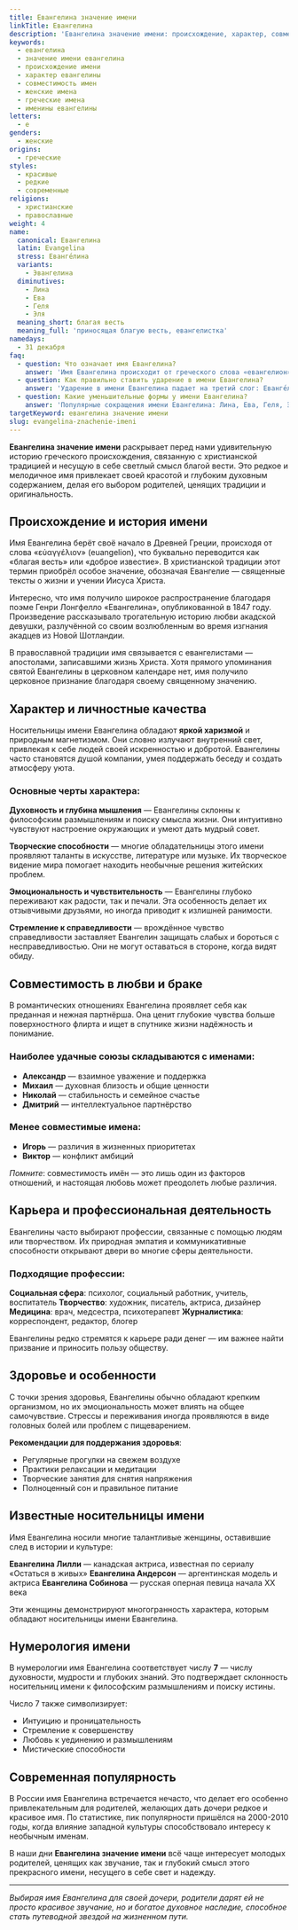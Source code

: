 ```yaml
---
title: Евангелина значение имени
linkTitle: Евангелина
description: 'Евангелина значение имени: происхождение, характер, совместимость. Узнайте всё о красивом греческом имени и его влиянии на судьбу.'
keywords:
  - евангелина
  - значение имени евангелина
  - происхождение имени
  - характер евангелины
  - совместимость имен
  - женские имена
  - греческие имена
  - именины евангелины
letters:
  - е
genders:
  - женские
origins:
  - греческие
styles:
  - красивые
  - редкие
  - современные
religions:
  - христианские
  - православные
weight: 4
name:
  canonical: Евангелина
  latin: Evangelina
  stress: Еванге́лина
  variants:
    - Эвангелина
  diminutives:
    - Лина
    - Ева
    - Геля
    - Эля
  meaning_short: благая весть
  meaning_full: 'приносящая благую весть, евангелистка'
namedays:
  - 31 декабря
faq:
  - question: Что означает имя Евангелина?
    answer: 'Имя Евангелина происходит от греческого слова «евангелион», что означает «благая весть». Носительница этого имени символически является приносящей радость и добрые новости.'
  - question: Как правильно ставить ударение в имени Евангелина?
    answer: 'Ударение в имени Евангелина падает на третий слог: Еванге́лина.'
  - question: Какие уменьшительные формы у имени Евангелина?
    answer: 'Популярные сокращения имени Евангелина: Лина, Ева, Геля, Эля. В семейном кругу часто используют ласковые формы Линочка, Евочка.'
targetKeyword: евангелина значение имени
slug: evangelina-znachenie-imeni
---
```


**Евангелина значение имени** раскрывает перед нами удивительную историю греческого происхождения, связанную с христианской традицией и несущую в себе светлый смысл благой вести. Это редкое и мелодичное имя привлекает своей красотой и глубоким духовным содержанием, делая его выбором родителей, ценящих традиции и оригинальность.

## Происхождение и история имени

Имя Евангелина берёт своё начало в Древней Греции, происходя от слова «εὐαγγέλιον» (euangelion), что буквально переводится как «благая весть» или «доброе известие». В христианской традиции этот термин приобрёл особое значение, обозначая Евангелие — священные тексты о жизни и учении Иисуса Христа.

Интересно, что имя получило широкое распространение благодаря поэме Генри Лонгфелло «Евангелина», опубликованной в 1847 году. Произведение рассказывало трогательную историю любви акадской девушки, разлучённой со своим возлюбленным во время изгнания акадцев из Новой Шотландии.

В православной традиции имя связывается с евангелистами — апостолами, записавшими жизнь Христа. Хотя прямого упоминания святой Евангелины в церковном календаре нет, имя получило церковное признание благодаря своему священному значению.

## Характер и личностные качества

Носительницы имени Евангелина обладают **яркой харизмой** и природным магнетизмом. Они словно излучают внутренний свет, привлекая к себе людей своей искренностью и добротой. Евангелины часто становятся душой компании, умея поддержать беседу и создать атмосферу уюта.

### Основные черты характера:

**Духовность и глубина мышления** — Евангелины склонны к философским размышлениям и поиску смысла жизни. Они интуитивно чувствуют настроение окружающих и умеют дать мудрый совет.

**Творческие способности** — многие обладательницы этого имени проявляют таланты в искусстве, литературе или музыке. Их творческое видение мира помогает находить необычные решения житейских проблем.

**Эмоциональность и чувствительность** — Евангелины глубоко переживают как радости, так и печали. Эта особенность делает их отзывчивыми друзьями, но иногда приводит к излишней ранимости.

**Стремление к справедливости** — врождённое чувство справедливости заставляет Евангелин защищать слабых и бороться с несправедливостью. Они не могут оставаться в стороне, когда видят обиду.

## Совместимость в любви и браке

В романтических отношениях Евангелина проявляет себя как преданная и нежная партнёрша. Она ценит глубокие чувства больше поверхностного флирта и ищет в спутнике жизни надёжность и понимание.

### Наиболее удачные союзы складываются с именами:

- **Александр** — взаимное уважение и поддержка
- **Михаил** — духовная близость и общие ценности  
- **Николай** — стабильность и семейное счастье
- **Дмитрий** — интеллектуальное партнёрство

### Менее совместимые имена:

- **Игорь** — различия в жизненных приоритетах
- **Виктор** — конфликт амбиций

*Помните*: совместимость имён — это лишь один из факторов отношений, и настоящая любовь может преодолеть любые различия.

## Карьера и профессиональная деятельность

Евангелины часто выбирают профессии, связанные с помощью людям или творчеством. Их природная эмпатия и коммуникативные способности открывают двери во многие сферы деятельности.

### Подходящие профессии:

**Социальная сфера**: психолог, социальный работник, учитель, воспитатель
**Творчество**: художник, писатель, актриса, дизайнер
**Медицина**: врач, медсестра, психотерапевт
**Журналистика**: корреспондент, редактор, блогер

Евангелины редко стремятся к карьере ради денег — им важнее найти призвание и приносить пользу обществу.

## Здоровье и особенности

С точки зрения здоровья, Евангелины обычно обладают крепким организмом, но их эмоциональность может влиять на общее самочувствие. Стрессы и переживания иногда проявляются в виде головных болей или проблем с пищеварением.

**Рекомендации для поддержания здоровья**:
- Регулярные прогулки на свежем воздухе
- Практики релаксации и медитации
- Творческие занятия для снятия напряжения
- Полноценный сон и правильное питание

## Известные носительницы имени

Имя Евангелина носили многие талантливые женщины, оставившие след в истории и культуре:

**Евангелина Лилли** — канадская актриса, известная по сериалу «Остаться в живых»
**Евангелина Андерсон** — аргентинская модель и актриса
**Евангелина Собинова** — русская оперная певица начала XX века

Эти женщины демонстрируют многогранность характера, которым обладают носительницы имени Евангелина.

## Нумерология имени

В нумерологии имя Евангелина соответствует числу **7** — числу духовности, мудрости и глубоких знаний. Это подтверждает склонность носительниц имени к философским размышлениям и поиску истины.

Число 7 также символизирует:
- Интуицию и проницательность
- Стремление к совершенству
- Любовь к уединению и размышлениям
- Мистические способности

## Современная популярность

В России имя Евангелина встречается нечасто, что делает его особенно привлекательным для родителей, желающих дать дочери редкое и красивое имя. По статистике, пик популярности пришёлся на 2000-2010 годы, когда влияние западной культуры способствовало интересу к необычным именам.

В наши дни **Евангелина значение имени** всё чаще интересует молодых родителей, ценящих как звучание, так и глубокий смысл этого прекрасного имени, несущего в себе свет и надежду.

---

*Выбирая имя Евангелина для своей дочери, родители дарят ей не просто красивое звучание, но и богатое духовное наследие, способное стать путеводной звездой на жизненном пути.*
